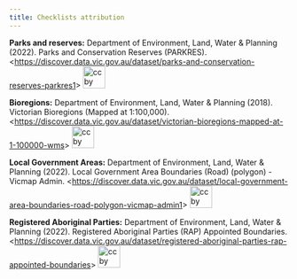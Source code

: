 ```yaml
---
title: Checklists attribution
---
```


**Parks and reserves:**
Department of Environment, Land, Water & Planning (2022). Parks and Conservation Reserves (PARKRES). &lt;https://discover.data.vic.gov.au/dataset/parks-and-conservation-reserves-parkres1&gt; [<img src="https://mirrors.creativecommons.org/presskit/buttons/88x31/svg/by.svg" alt="cc by logo" width="40"/>](https://creativecommons.org/licenses/by/4.0/)

**Bioregions:**
Department of Environment, Land, Water & Planning (2018). Victorian Bioregions (Mapped at 1:100,000). &lt;https://discover.data.vic.gov.au/dataset/victorian-bioregions-mapped-at-1-100000-wms&gt; [<img src="https://mirrors.creativecommons.org/presskit/buttons/88x31/svg/by.svg" alt="cc by logo" width="40"/>](https://creativecommons.org/licenses/by/4.0/)

**Local Government Areas:**
Department of Environment, Land, Water & Planning (2022). Local Government Area Boundaries (Road) (polygon) - Vicmap Admin. &lt;https://discover.data.vic.gov.au/dataset/local-government-area-boundaries-road-polygon-vicmap-admin1&gt; [<img src="https://mirrors.creativecommons.org/presskit/buttons/88x31/svg/by.svg" alt="cc by logo" width="40"/>](https://creativecommons.org/licenses/by/4.0/)

**Registered Aboriginal Parties:**
Department of Environment, Land, Water & Planning (2022). Registered Aboriginal Parties (RAP) Appointed Boundaries. &lt;https://discover.data.vic.gov.au/dataset/registered-aboriginal-parties-rap-appointed-boundaries&gt; [<img src="https://mirrors.creativecommons.org/presskit/buttons/88x31/svg/by.svg" alt="cc by logo" width="40"/>](https://creativecommons.org/licenses/by/4.0/)
